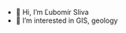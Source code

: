 - 👋 Hi, I’m Ľubomír Sliva
- 👀 I’m interested in GIS, geology

<!---
slivalubo/slivalubo is a ✨ special ✨ repository because its `README.md` (this file) appears on your GitHub profile.
You can click the Preview link to take a look at your changes.
--->

